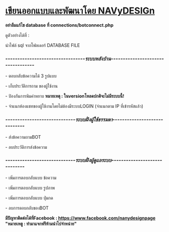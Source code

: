 <h1><u><b>เขียนออกแบบและพัฒนาโดย NAVyDESIGn</b></u></h1>

<b>อย่าลืมแก้ไข database ที่ connections/botconnect.php</b></p>
</p>
ดูตัวอย่างได้ที่ : 
</p>
นำไฟล์ sql จากโฟลเดอร์ DATABASE FILE

<h3><i><b>---------------------------------ระบบหลังบ้าน----------------------------------</b></i></h3>
- ตอบกลับข้อความได้ 3 รูปแบบ</p>
- เก็บประวัติการถาม ของผู้ใช้งาน</p>
- ป้องกันการพิมคำหยาบ <b>หมายเหตุ : ในversionโหลดปกติจะไม่มีระบบนี้!</b></p>
- จำแนกห้องแชทของผู้ใช้งานโดยไม่ต้องมีระบบLOGIN (จำแนกตาม IP ที่เข้ารหัสแล้ว)</p>

<h3><i><b>-----------------------------ระบบฝั่งผู้ใช้ธรรมดา-----------------------------</b></i></h3>
- ส่งข้อความถามBOT</p>
- ลบประวัติการส่งข้อความ</p>

<h3><i><b>-----------------------------ระบบฝั่งผู้ดูแลระบบ-----------------------------</b></i></h3>
- เพิ่มการตอบกลับแบบ ข้อความ</p>
- เพิ่มการตอบกลับแบบ รูปภาพ</p>
- เพิ่มการตอบกลับแบบ ปุ่มกด</p>
- ลบการตอบกลับของBOT</p>

<b>มีปัญหาติดต่อได้ที่Facebook : https://www.facebook.com/nanydesignpage </b>
<b>"หมายเหตู : ทำมาแจกฟรีห้ามนำไปจำหน่าย"<b>
